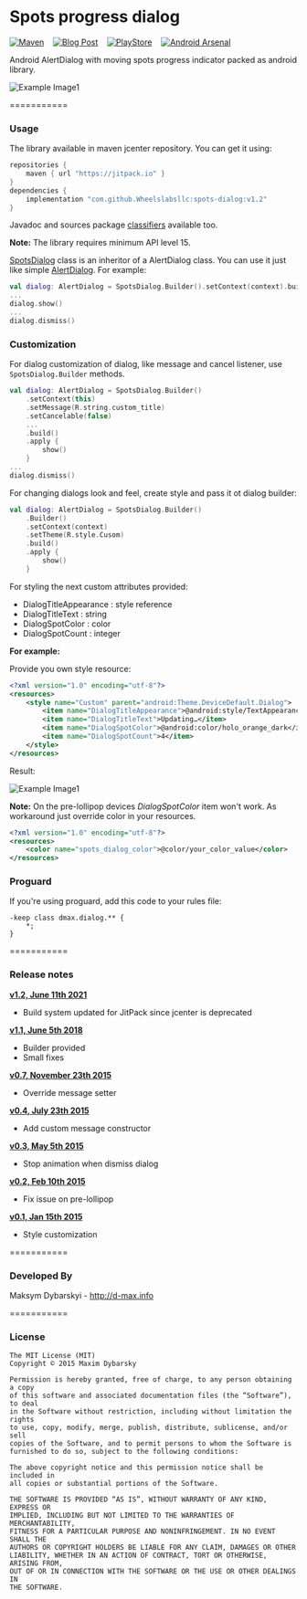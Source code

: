 # Spots  progress dialog

[![Maven](https://jitpack.io/v/Wheelslabsllc/spots-dialog.svg)](https://jitpack.io/#Wheelslabsllc/spots-dialog)
&nbsp;&nbsp;
[![Blog Post](https://img.shields.io/badge/medium-post-yellow.svg)](https://medium.com/@dybarsky/spots-progress-dialog-490bd2c737b1)
&nbsp;&nbsp;
[![PlayStore](https://img.shields.io/badge/Play%20Store-demo-blue.svg)](https://play.google.com/store/apps/details?id=dmax.dialog.sample)
&nbsp;&nbsp;
[![Android Arsenal](https://img.shields.io/badge/Android%20Arsenal-Spots%20progress%20dialog-lightgrey.svg?style=flat)](http://android-arsenal.com/details/1/1743)

Android AlertDialog with moving spots progress indicator packed as android library.

![Example Image1][1]

===========

### Usage

The library available in maven jcenter repository. You can get it using:
```groovy
repositories {
    maven { url "https://jitpack.io" }
}
dependencies {
    implementation "com.github.Wheelslabsllc:spots-dialog:v1.2"
}
```
Javadoc and sources package [classifiers][3] available too.

**Note:** The library requires minimum API level 15.

[SpotsDialog][4] class is an inheritor of a AlertDialog class. You can use it just like simple [AlertDialog][5]. For example:
```kotlin
val dialog: AlertDialog = SpotsDialog.Builder().setContext(context).build()
...
dialog.show()
...
dialog.dismiss()
```

### Customization

For dialog customization of dialog, like message and cancel listener, use `SpotsDialog.Builder` methods.

```kotlin
val dialog: AlertDialog = SpotsDialog.Builder()
    .setContext(this)
    .setMessage(R.string.custom_title)
    .setCancelable(false)
    ...
    .build()
    .apply { 
        show() 
    }
...
dialog.dismiss()
```

For changing dialogs look and feel, create style and pass it ot dialog builder:
```kotlin
val dialog: AlertDialog = SpotsDialog.Builder()
    .Builder()
    .setContext(context)
    .setTheme(R.style.Cusom)
    .build()
    .apply {
        show()
    }
```

For styling the next custom attributes provided:
* DialogTitleAppearance : style reference
* DialogTitleText : string
* DialogSpotColor : color
* DialogSpotCount : integer

**For example:**

Provide you own style resource:
```xml
<?xml version="1.0" encoding="utf-8"?>
<resources>
    <style name="Custom" parent="android:Theme.DeviceDefault.Dialog">
        <item name="DialogTitleAppearance">@android:style/TextAppearance.Medium</item>
        <item name="DialogTitleText">Updating…</item>
        <item name="DialogSpotColor">@android:color/holo_orange_dark</item>
        <item name="DialogSpotCount">4</item>
    </style>
</resources>
```

Result:

![Example Image1][2]


**Note:**
On the pre-lollipop devices _DialogSpotColor_ item won't work. As workaround just override color in your resources.
```xml
<?xml version="1.0" encoding="utf-8"?>
<resources>
    <color name="spots_dialog_color">@color/your_color_value</color>
</resources>
```

### Proguard

If you're using proguard, add this code to your rules file:

```
-keep class dmax.dialog.** {
    *;
}
```

===========


### Release notes

**[v1.2, June 11th 2021][12]**
* Build system updated for JitPack since jcenter is deprecated

**[v1.1, June 5th 2018][11]**
* Builder provided
* Small fixes

**[v0.7, November 23th 2015][10]**
* Override message setter

**[v0.4, July 23th 2015][9]**
* Add custom message constructor

**[v0.3, May 5th 2015][8]**
* Stop animation when dismiss dialog

**[v0.2, Feb 10th 2015][7]**
* Fix issue on pre-lollipop

**[v0.1, Jan 15th 2015][6]**
* Style customization

===========

### Developed By

Maksym Dybarskyi - http://d-max.info

===========

### License

	The MIT License (MIT)
	Copyright © 2015 Maxim Dybarsky

	Permission is hereby granted, free of charge, to any person obtaining a copy
	of this software and associated documentation files (the “Software”), to deal
	in the Software without restriction, including without limitation the rights
	to use, copy, modify, merge, publish, distribute, sublicense, and/or sell
	copies of the Software, and to permit persons to whom the Software is
	furnished to do so, subject to the following conditions:

	The above copyright notice and this permission notice shall be included in
	all copies or substantial portions of the Software.

	THE SOFTWARE IS PROVIDED “AS IS”, WITHOUT WARRANTY OF ANY KIND, EXPRESS OR
	IMPLIED, INCLUDING BUT NOT LIMITED TO THE WARRANTIES OF MERCHANTABILITY,
	FITNESS FOR A PARTICULAR PURPOSE AND NONINFRINGEMENT. IN NO EVENT SHALL THE
	AUTHORS OR COPYRIGHT HOLDERS BE LIABLE FOR ANY CLAIM, DAMAGES OR OTHER
	LIABILITY, WHETHER IN AN ACTION OF CONTRACT, TORT OR OTHERWISE, ARISING FROM,
	OUT OF OR IN CONNECTION WITH THE SOFTWARE OR THE USE OR OTHER DEALINGS IN
	THE SOFTWARE.


[1]: http://3.bp.blogspot.com/-l1UvVWiMSAg/VLa5ZfW4dDI/AAAAAAAANTc/rsWou_qb0Bc/s320/Y6HaTSw.gif
[2]: http://1.bp.blogspot.com/-GVktyphQy4U/VLa5jqIF2MI/AAAAAAAANTk/SCtC58KAYHI/s320/plYat1p.gif
[3]: http://www.gradle.org/docs/current/userguide/dependency_management.html#sub:classifiers
[4]: library/src/main/java/dmax/dialog/SpotsDialog.java
[5]: http://developer.android.com/reference/android/app/AlertDialog.html
[6]: https://github.com/d-max/spots-dialog/releases/tag/v0.1
[7]: https://github.com/d-max/spots-dialog/releases/tag/v0.2
[8]: https://github.com/d-max/spots-dialog/releases/tag/v0.3
[9]: https://github.com/d-max/spots-dialog/releases/tag/v0.4
[10]: https://github.com/d-max/spots-dialog/releases/tag/v0.7
[11]: https://github.com/d-max/spots-dialog/releases/tag/v1.1
[12]: https://github.com/Wheelslabsllc/spots-dialog/releases/tag/v1.2

